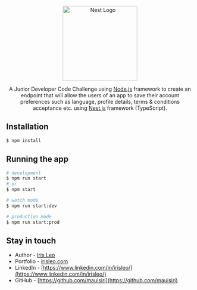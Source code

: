 <p align="center">
  <a href="http://nestjs.com/" target="blank"><img src="https://nestjs.com/img/logo-small.svg" width="200" alt="Nest Logo" /></a>
</p>

[circleci-image]: https://img.shields.io/circleci/build/github/nestjs/nest/master?token=abc123def456
[circleci-url]: https://circleci.com/gh/nestjs/nest

  <p align="center">A Junior Developer Code Challenge using <a href="http://nodejs.org" target="_blank">Node.js</a> framework to create an endpoint that will allow the users of an app to save their account preferences such as language, profile details, terms & conditions acceptance etc. using <a href="https://nestjs.com/" target="_blank">Nest.js</a> framework (TypeScript).</p>
 


## Installation

```bash
$ npm install
```

## Running the app

```bash
# development
$ npm run start
# or
$ npm start

# watch mode
$ npm run start:dev

# production mode
$ npm run start:prod
```


## Stay in touch

- Author - [Iris Leo](https://irisleo.com)
- Portfolio - [irisleo.com](https://irisleo.com)
- LinkedIn - [https://www.linkedin.com/in/irisleo/](https://www.linkedin.com/in/irisleo/)
- GitHub - [https://github.com/mauisiri](https://github.com/mauisiri)


